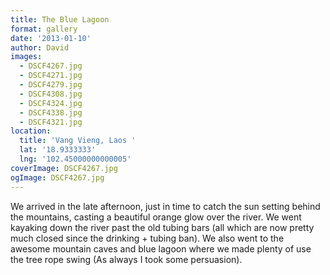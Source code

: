 ```yaml
---
title: The Blue Lagoon
format: gallery
date: '2013-01-10'
author: David
images:
  - DSCF4267.jpg
  - DSCF4271.jpg
  - DSCF4279.jpg
  - DSCF4308.jpg
  - DSCF4324.jpg
  - DSCF4338.jpg
  - DSCF4321.jpg
location:
  title: 'Vang Vieng, Laos '
  lat: '18.9333333'
  lng: '102.45000000000005'
coverImage: DSCF4267.jpg
ogImage: DSCF4267.jpg
---
```


We arrived in the late afternoon, just in time to catch the sun setting behind the mountains, casting a beautiful orange glow over the river. We went kayaking down the river past the old tubing bars (all which are now pretty much closed since the drinking + tubing ban). We also went to the awesome mountain caves and blue lagoon where we made plenty of use the tree rope swing (As always I took some persuasion).
